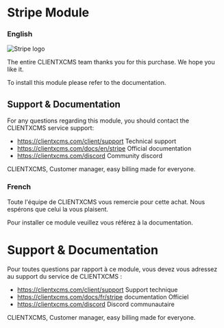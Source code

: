 # Stripe Module 
### English 

![Stripe logo](https://encrypted-tbn0.gstatic.com/images?q=tbn:ANd9GcSQFZVtgqQoU3xMNDMfYzfbAyC2LZJt_MwtHmJANd1MqAC4jjDpBY0opV2uR9FPL2V0qkA&usqp=CAU "Stripe logo")

The entire CLIENTXCMS team thanks you for this purchase. We hope you like it.

To install this module please refer to the documentation.

## Support & Documentation # 

For any questions regarding this module, you should contact the CLIENTXCMS service support:

- https://clientxcms.com/client/support Technical support
- https://clientxcms.com/docs/en/stripe Official documentation
- https://clientxcms.com/discord Community discord


CLIENTXCMS, Customer manager, easy billing made for everyone.


### French
Toute l'équipe de CLIENTXCMS vous remercie pour cette achat. Nous espérons que celui la vous plaisent.

Pour installer ce module veuillez vous référez à la documentation.

# Support & Documentation #
Pour toutes questions par rapport à ce module, vous devez vous adressez au support du service de CLIENTXCMS :
- https://clientxcms.com/client/support Support technique
- https://clientxcms.com/docs/fr/stripe documentation Officiel
- https://clientxcms.com/discord Discord communautaire

CLIENTXCMS, Customer manager, easy billing made for everyone.
